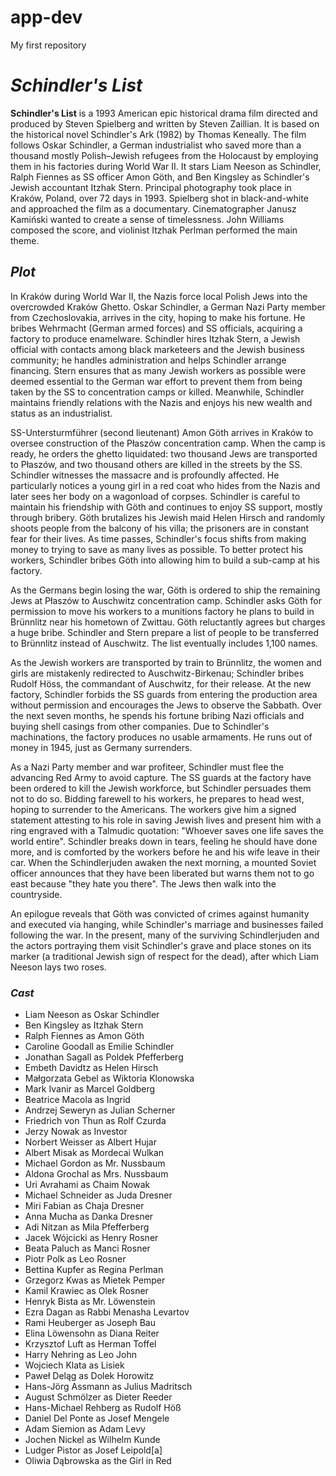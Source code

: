 # app-dev
My first repository
# ***Schindler's List***
**Schindler's List** is a 1993 American epic historical drama film directed and produced by Steven Spielberg and written by Steven Zaillian. It is based on the historical novel Schindler's Ark (1982) by Thomas Keneally. The film follows Oskar Schindler, a German industrialist who saved more than a thousand mostly Polish–Jewish refugees from the Holocaust by employing them in his factories during World War II. It stars Liam Neeson as Schindler, Ralph Fiennes as SS officer Amon Göth, and Ben Kingsley as Schindler's Jewish accountant Itzhak Stern.
Principal photography took place in Kraków, Poland, over 72 days in 1993. Spielberg shot in black-and-white and approached the film as a documentary. Cinematographer Janusz Kamiński wanted to create a sense of timelessness. John Williams composed the score, and violinist Itzhak Perlman performed the main theme.

## ***Plot***
In Kraków during World War II, the Nazis force local Polish Jews into the overcrowded Kraków Ghetto. Oskar Schindler, a German Nazi Party member from Czechoslovakia, arrives in the city, hoping to make his fortune. He bribes Wehrmacht (German armed forces) and SS officials, acquiring a factory to produce enamelware. Schindler hires Itzhak Stern, a Jewish official with contacts among black marketeers and the Jewish business community; he handles administration and helps Schindler arrange financing. Stern ensures that as many Jewish workers as possible were deemed essential to the German war effort to prevent them from being taken by the SS to concentration camps or killed. Meanwhile, Schindler maintains friendly relations with the Nazis and enjoys his new wealth and status as an industrialist.

SS-Untersturmführer (second lieutenant) Amon Göth arrives in Kraków to oversee construction of the Płaszów concentration camp. When the camp is ready, he orders the ghetto liquidated: two thousand Jews are transported to Płaszów, and two thousand others are killed in the streets by the SS. Schindler witnesses the massacre and is profoundly affected. He particularly notices a young girl in a red coat who hides from the Nazis and later sees her body on a wagonload of corpses. Schindler is careful to maintain his friendship with Göth and continues to enjoy SS support, mostly through bribery. Göth brutalizes his Jewish maid Helen Hirsch and randomly shoots people from the balcony of his villa; the prisoners are in constant fear for their lives. As time passes, Schindler's focus shifts from making money to trying to save as many lives as possible. To better protect his workers, Schindler bribes Göth into allowing him to build a sub-camp at his factory.

As the Germans begin losing the war, Göth is ordered to ship the remaining Jews at Płaszów to Auschwitz concentration camp. Schindler asks Göth for permission to move his workers to a munitions factory he plans to build in Brünnlitz near his hometown of Zwittau. Göth reluctantly agrees but charges a huge bribe. Schindler and Stern prepare a list of people to be transferred to Brünnlitz instead of Auschwitz. The list eventually includes 1,100 names.

As the Jewish workers are transported by train to Brünnlitz, the women and girls are mistakenly redirected to Auschwitz-Birkenau; Schindler bribes Rudolf Höss, the commandant of Auschwitz, for their release. At the new factory, Schindler forbids the SS guards from entering the production area without permission and encourages the Jews to observe the Sabbath. Over the next seven months, he spends his fortune bribing Nazi officials and buying shell casings from other companies. Due to Schindler's machinations, the factory produces no usable armaments. He runs out of money in 1945, just as Germany surrenders.

As a Nazi Party member and war profiteer, Schindler must flee the advancing Red Army to avoid capture. The SS guards at the factory have been ordered to kill the Jewish workforce, but Schindler persuades them not to do so. Bidding farewell to his workers, he prepares to head west, hoping to surrender to the Americans. The workers give him a signed statement attesting to his role in saving Jewish lives and present him with a ring engraved with a Talmudic quotation: "Whoever saves one life saves the world entire". Schindler breaks down in tears, feeling he should have done more, and is comforted by the workers before he and his wife leave in their car. When the Schindlerjuden awaken the next morning, a mounted Soviet officer announces that they have been liberated but warns them not to go east because "they hate you there". The Jews then walk into the countryside.

An epilogue reveals that Göth was convicted of crimes against humanity and executed via hanging, while Schindler's marriage and businesses failed following the war. In the present, many of the surviving Schindlerjuden and the actors portraying them visit Schindler's grave and place stones on its marker (a traditional Jewish sign of respect for the dead), after which Liam Neeson lays two roses.

### ***Cast***
- Liam Neeson as Oskar Schindler
- Ben Kingsley as Itzhak Stern
- Ralph Fiennes as Amon Göth
- Caroline Goodall as Emilie Schindler
- Jonathan Sagall as Poldek Pfefferberg
- Embeth Davidtz as Helen Hirsch
- Małgorzata Gebel as Wiktoria Klonowska
- Mark Ivanir as Marcel Goldberg
- Beatrice Macola as Ingrid
- Andrzej Seweryn as Julian Scherner
- Friedrich von Thun as Rolf Czurda
- Jerzy Nowak as Investor
- Norbert Weisser as Albert Hujar
- Albert Misak as Mordecai Wulkan
- Michael Gordon as Mr. Nussbaum
- Aldona Grochal as Mrs. Nussbaum
- Uri Avrahami as Chaim Nowak
- Michael Schneider as Juda Dresner
- Miri Fabian as Chaja Dresner
- Anna Mucha as Danka Dresner
- Adi Nitzan as Mila Pfefferberg
- Jacek Wójcicki as Henry Rosner
- Beata Paluch as Manci Rosner
- Piotr Polk as Leo Rosner
- Bettina Kupfer as Regina Perlman
- Grzegorz Kwas as Mietek Pemper
- Kamil Krawiec as Olek Rosner
- Henryk Bista as Mr. Löwenstein
- Ezra Dagan as Rabbi Menasha Levartov
- Rami Heuberger as Joseph Bau
- Elina Löwensohn as Diana Reiter
- Krzysztof Luft as Herman Toffel
- Harry Nehring as Leo John
- Wojciech Klata as Lisiek
- Paweł Deląg as Dolek Horowitz
- Hans-Jörg Assmann as Julius Madritsch
- August Schmölzer as Dieter Reeder
- Hans-Michael Rehberg as Rudolf Höß
- Daniel Del Ponte as Josef Mengele
- Adam Siemion as Adam Levy
- Jochen Nickel as Wilhelm Kunde
- Ludger Pistor as Josef Leipold[a]
- Oliwia Dąbrowska as the Girl in Red

